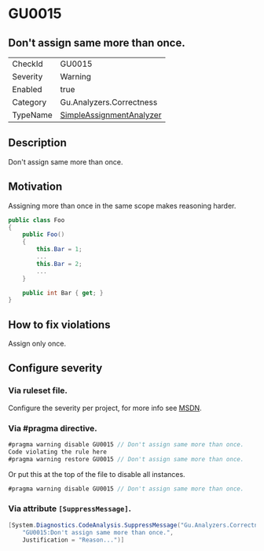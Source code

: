 # GU0015
## Don't assign same more than once.

<!-- start generated table -->
<table>
<tr>
  <td>CheckId</td>
  <td>GU0015</td>
</tr>
<tr>
  <td>Severity</td>
  <td>Warning</td>
</tr>
<tr>
  <td>Enabled</td>
  <td>true</td>
</tr>
<tr>
  <td>Category</td>
  <td>Gu.Analyzers.Correctness</td>
</tr>
<tr>
  <td>TypeName</td>
  <td><a href="https://github.com/GuOrg/Gu.Analyzers/blob/master/Gu.Analyzers/NodeAnalyzers/SimpleAssignmentAnalyzer.cs">SimpleAssignmentAnalyzer</a></td>
</tr>
</table>
<!-- end generated table -->

## Description

Don't assign same more than once.

## Motivation

Assigning more than once in the same scope makes reasoning harder.
```cs
public class Foo
{
    public Foo()
    {
        this.Bar = 1;
        ...
        this.Bar = 2;
        ...
    }

    public int Bar { get; }
}
```

## How to fix violations

Assign only once.

<!-- start generated config severity -->
## Configure severity

### Via ruleset file.

Configure the severity per project, for more info see [MSDN](https://msdn.microsoft.com/en-us/library/dd264949.aspx).

### Via #pragma directive.
```C#
#pragma warning disable GU0015 // Don't assign same more than once.
Code violating the rule here
#pragma warning restore GU0015 // Don't assign same more than once.
```

Or put this at the top of the file to disable all instances.
```C#
#pragma warning disable GU0015 // Don't assign same more than once.
```

### Via attribute `[SuppressMessage]`.

```C#
[System.Diagnostics.CodeAnalysis.SuppressMessage("Gu.Analyzers.Correctness", 
    "GU0015:Don't assign same more than once.", 
    Justification = "Reason...")]
```
<!-- end generated config severity -->